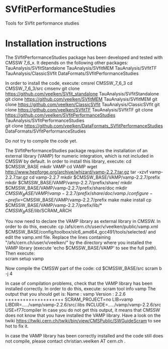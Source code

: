 # SVfitPerformanceStudies
Tools for SVfit performance studies

# Installation instructions
The SVfitPerformanceStudies package has been developed and tested with CMSSW 7_6_x.
It depends on the following other packages:
	TauAnalysis/SVfitStandalone
	TauAnalysis/SVfitMEM
	TauAnalysis/SVfitTF
	TauAnalysis/ClassicSVfit
	DataFormats/SVfitPerformanceStudies

In order to install the code, execute:
	cmsrel CMSSW_7_6_3
	cd CMSSW_7_6_3/src
	cmsenv
	git clone https://github.com/veelken/SVfit_standalone TauAnalysis/SVfitStandalone
	git clone https://github.com/veelken/SVfitMEM TauAnalysis/SVfitMEM
	git clone https://github.com/veelken/ClassicSVfit TauAnalysis/ClassicSVfit
	git clone https://github.com/veelken/SVfitTF TauAnalysis/SVfitTF
	git clone https://github.com/veelken/SVfitPerformanceStudies TauAnalysis/SVfitPerformanceStudies	
	git clone https://github.com/veelken/DataFormats_SVfitPerformanceStudies DataFormats/SVfitPerformanceStudies

Do *not* try to compile the code yet.

The SVfitPerformanceStudies package requires the installation of an external library (VAMP) for numeric integration, which is not included in CMSSW by default.
In order to install this library, execute:
	cd $CMSSW_BASE
	mkdir VAMP
	cd VAMP
	wget http://www.hepforge.org/archive/whizard/vamp-2.2.7.tar.gz
	tar -xzvf vamp-2.2.7.tar.gz
	cd vamp-2.2.7
	mkdir $CMSSW_BASE/VAMP/vamp-2.2.7/prefix
	mkdir $CMSSW_BASE/VAMP/vamp-2.2.7/prefix/share/
	mkdir $CMSSW_BASE/VAMP/vamp-2.2.7/prefix/share/doc
	mkdir $CMSSW_BASE/VAMP/vamp-2.2.7/prefix/share/doc/vamp
	./configure --prefix=$CMSSW_BASE/VAMP/vamp-2.2.7/prefix
	make
	make install
	cp $CMSSW_BASE/VAMP/vamp-2.2.7/prefix/lib/* $CMSSW_BASE/lib/$SCRAM_ARCH

You now need to declare the VAMP library as external library in CMSSW.
In order to do this, execute:
	cp /afs/cern.ch/user/v/veelken/public/vamp.xml $CMSSW_BASE/config/toolbox/slc6_amd64_gcc491/tools/selected/
and edit the vamp.xml file. 
Replace the lines containing "/afs/cern.ch/user/v/veelken/" by the directory where you installed the VAMP library (execute 'echo $CMSSW_BASE/VAMP' to see the full path).
Then execute:	
	scram setup vamp

Now compile the CMSSW part of the code:
	cd $CMSSW_BASE/src
	scram b -j 4

In case of compilation problems, check that the VAMP library has been installed correctly.
In order to do this, execute:
	scram tool info vamp
The output that you should get is:
	Name : vamp
	Version : 2.2.6
	++++++++++++++++++++
	SCRAM_PROJECT=no
	LIB=vamp
	LIBDIR=...../vamp/vamp-2.2.6/src/.libs
	INCLUDE=...../vamp/vamp-2.2.6/src
	USE=f77compiler
In case you do not get this output, it means that CMSSW does not know that you have installed the VAMP library.
Have a look on the twiki https://twiki.cern.ch/twiki/bin/view/CMSPublic/SWGuideScram to see hot to fix it.

In case the VAMP library has been correctly installed and the code still does not compile, please contact christian.veelken AT cern.ch .
